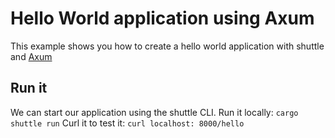 # Hello World application using Axum
This example shows you how to create a hello world application with shuttle and [Axum](https://docs.rs/axum/latest/axum/)

## Run it
We can start our application using the shuttle CLI.
Run it locally: `cargo shuttle run`
Curl it to test it: `curl localhost: 8000/hello`

